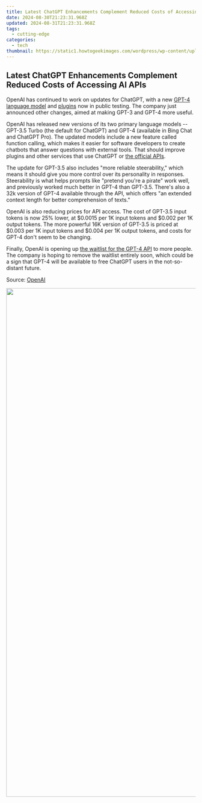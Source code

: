 ```yaml
---
title: Latest ChatGPT Enhancements Complement Reduced Costs of Accessing AI APIs
date: 2024-08-30T21:23:31.968Z
updated: 2024-08-31T21:23:31.968Z
tags:
  - cutting-edge
categories:
  - tech
thumbnail: https://static1.howtogeekimages.com/wordpress/wp-content/uploads/2023/06/52927928354_062bd075b6_o.jpg
---
```


## Latest ChatGPT Enhancements Complement Reduced Costs of Accessing AI APIs

OpenAI has continued to work on updates for ChatGPT, with a new [GPT-4 language model](https://pokemon-go-android.techidaily.com/in-2024-15-best-strongest-pokemon-to-use-in-pokemon-go-pvp-leagues-for-honor-x50i-drfone-by-drfone-virtual-android/) and [plugins](https://extra-lessons.techidaily.com/2024-approved-building-your-brand-on-instagram-the-top-9-actions-of-industry-stars/) now in public testing. The company just announced other changes, aimed at making GPT-3 and GPT-4 more useful.

 OpenAI has released new versions of its two primary language models -- GPT-3.5 Turbo (the default for ChatGPT) and GPT-4 (available in Bing Chat and ChatGPT Pro). The updated models include a new feature called function calling, which makes it easier for software developers to create chatbots that answer questions with external tools. That should improve plugins and other services that use ChatGPT or [the official APIs](https://review-topics.techidaily.com/how-to-unlock-iphone-xs-without-passcode-by-drfone-ios-unlock-ios-unlock/).

 The update for GPT-3.5 also includes "more reliable steerability," which means it should give you more control over its personality in responses. Steerability is what helps prompts like "pretend you're a pirate" work well, and previously worked much better in GPT-4 than GPT-3.5\. There's also a 32k version of GPT-4 available through the API, which offers "an extended context length for better comprehension of texts."

 OpenAI is also reducing prices for API access. The cost of GPT-3.5 input tokens is now 25% lower, at $0.0015 per 1K input tokens and $0.002 per 1K output tokens. The more powerful 16K version of GPT-3.5 is priced at $0.003 per 1K input tokens and $0.004 per 1K output tokens, and costs for GPT-4 don't seem to be changing.

 Finally, OpenAI is opening up [the waitlist for the GPT-4 API](https://openai.com/waitlist/gpt-4-api) to more people. The company is hoping to remove the waitlist entirely soon, which could be a sign that GPT-4 will be available to free ChatGPT users in the not-so-distant future.

 Source: [OpenAI](https://openai.com/blog/function-calling-and-other-api-updates)

<ins class="adsbygoogle"
     style="display:block"
     data-ad-format="autorelaxed"
     data-ad-client="ca-pub-7571918770474297"
     data-ad-slot="1223367746"></ins>



<ins class="adsbygoogle"
     style="display:block"
     data-ad-client="ca-pub-7571918770474297"
     data-ad-slot="8358498916"
     data-ad-format="auto"
     data-full-width-responsive="true"></ins>



<!-- affiliate ads begin -->
<a href="https://twopages.pxf.io/c/5597632/1873305/18544" target="_top" id="1873305"><img src="//a.impactradius-go.com/display-ad/18544-1873305" border="0" alt="" width="1080" height="1350"/></a><img height="0" width="0" src="https://imp.pxf.io/i/5597632/1873305/18544" style="position:absolute;visibility:hidden;" border="0" />
<!-- affiliate ads end -->